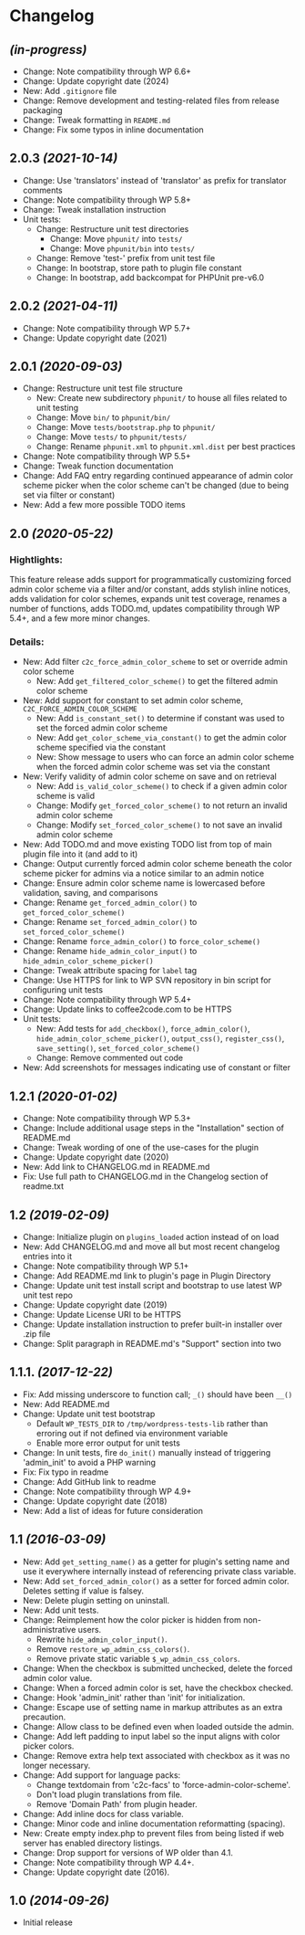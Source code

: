 # Changelog

## _(in-progress)_
* Change: Note compatibility through WP 6.6+
* Change: Update copyright date (2024)
* New: Add `.gitignore` file
* Change: Remove development and testing-related files from release packaging
* Change: Tweak formatting in `README.md`
* Change: Fix some typos in inline documentation

## 2.0.3 _(2021-10-14)_
* Change: Use 'translators' instead of 'translator' as prefix for translator comments
* Change: Note compatibility through WP 5.8+
* Change: Tweak installation instruction
* Unit tests:
    * Change: Restructure unit test directories
        * Change: Move `phpunit/` into `tests/`
        * Change: Move `phpunit/bin` into `tests/`
    * Change: Remove 'test-' prefix from unit test file
    * Change: In bootstrap, store path to plugin file constant
    * Change: In bootstrap, add backcompat for PHPUnit pre-v6.0

## 2.0.2 _(2021-04-11)_
* Change: Note compatibility through WP 5.7+
* Change: Update copyright date (2021)

## 2.0.1 _(2020-09-03)_
* Change: Restructure unit test file structure
    * New: Create new subdirectory `phpunit/` to house all files related to unit testing
    * Change: Move `bin/` to `phpunit/bin/`
    * Change: Move `tests/bootstrap.php` to `phpunit/`
    * Change: Move `tests/` to `phpunit/tests/`
    * Change: Rename `phpunit.xml` to `phpunit.xml.dist` per best practices
* Change: Note compatibility through WP 5.5+
* Change: Tweak function documentation
* Change: Add FAQ entry regarding continued appearance of admin color scheme picker when the color scheme can't be changed (due to being set via filter or constant)
* New: Add a few more possible TODO items

## 2.0 _(2020-05-22)_

### Hightlights:

This feature release adds support for programmatically customizing forced admin color scheme via a filter and/or constant, adds stylish inline notices, adds validation for color schemes, expands unit test coverage, renames a number of functions, adds TODO.md, updates compatibility through WP 5.4+, and a few more minor changes.

### Details:

* New: Add filter `c2c_force_admin_color_scheme` to set or override admin color scheme
    * New: Add `get_filtered_color_scheme()` to get the filtered admin color scheme
* New: Add support for constant to set admin color scheme, `C2C_FORCE_ADMIN_COLOR_SCHEME`
    * New: Add `is_constant_set()` to determine if constant was used to set the forced admin color scheme
    * New: Add `get_color_scheme_via_constant()` to get the admin color scheme specified via the constant
    * New: Show message to users who can force an admin color scheme when the forced admin color scheme was set via the constant
* New: Verify validity of admin color scheme on save and on retrieval
    * New: Add `is_valid_color_scheme()` to check if a given admin color scheme is valid
    * Change: Modify `get_forced_color_scheme()` to not return an invalid admin color scheme
    * Change: Modify `set_forced_color_scheme()` to not save an invalid admin color scheme
* New: Add TODO.md and move existing TODO list from top of main plugin file into it (and add to it)
* Change: Output currently forced admin color scheme beneath the color scheme picker for admins via a notice similar to an admin notice
* Change: Ensure admin color scheme name is lowercased before validation, saving, and comparisons
* Change: Rename `get_forced_admin_color()` to `get_forced_color_scheme()`
* Change: Rename `set_forced_admin_color()` to `set_forced_color_scheme()`
* Change: Rename `force_admin_color()` to `force_color_scheme()`
* Change: Rename `hide_admin_color_input()` to `hide_admin_color_scheme_picker()`
* Change: Tweak attribute spacing for `label` tag
* Change: Use HTTPS for link to WP SVN repository in bin script for configuring unit tests
* Change: Note compatibility through WP 5.4+
* Change: Update links to coffee2code.com to be HTTPS
* Unit tests:
    * New: Add tests for `add_checkbox()`, `force_admin_color()`, `hide_admin_color_scheme_picker()`, `output_css()`, `register_css()`, `save_setting()`, `set_forced_color_scheme()`
    * Change: Remove commented out code
* New: Add screenshots for messages indicating use of constant or filter

## 1.2.1 _(2020-01-02)_
* Change: Note compatibility through WP 5.3+
* Change: Include additional usage steps in the "Installation" section of README.md
* Change: Tweak wording of one of the use-cases for the plugin
* Change: Update copyright date (2020)
* New: Add link to CHANGELOG.md in README.md
* Fix: Use full path to CHANGELOG.md in the Changelog section of readme.txt

## 1.2 _(2019-02-09)_
* Change: Initialize plugin on `plugins_loaded` action instead of on load
* New: Add CHANGELOG.md and move all but most recent changelog entries into it
* Change: Note compatibility through WP 5.1+
* Change: Add README.md link to plugin's page in Plugin Directory
* Change: Update unit test install script and bootstrap to use latest WP unit test repo
* Change: Update copyright date (2019)
* Change: Update License URI to be HTTPS
* Change: Update installation instruction to prefer built-in installer over .zip file
* Change: Split paragraph in README.md's "Support" section into two

## 1.1.1. _(2017-12-22)_
* Fix: Add missing underscore to function call; `_()` should have been `__()`
* New: Add README.md
* Change: Update unit test bootstrap
    * Default `WP_TESTS_DIR` to `/tmp/wordpress-tests-lib` rather than erroring out if not defined via environment variable
    * Enable more error output for unit tests
* Change: In unit tests, fire `do_init()` manually instead of triggering 'admin_init' to avoid a PHP warning
* Fix: Fix typo in readme
* Change: Add GitHub link to readme
* Change: Note compatibility through WP 4.9+
* Change: Update copyright date (2018)
* New: Add a list of ideas for future consideration

## 1.1 _(2016-03-09)_
* New: Add `get_setting_name()` as a getter for plugin's setting name and use it everywhere internally instead of referencing private class variable.
* New: Add `set_forced_admin_color()` as a setter for forced admin color. Deletes setting if value is falsey.
* New: Delete plugin setting on uninstall.
* New: Add unit tests.
* Change: Reimplement how the color picker is hidden from non-administrative users.
    * Rewrite `hide_admin_color_input()`.
    * Remove `restore_wp_admin_css_colors()`.
    * Remove private static variable `$_wp_admin_css_colors`.
* Change: When the checkbox is submitted unchecked, delete the forced admin color value.
* Change: When a forced admin color is set, have the checkbox checked.
* Change: Hook 'admin_init' rather than 'init' for initialization.
* Change: Escape use of setting name in markup attributes as an extra precaution.
* Change: Allow class to be defined even when loaded outside the admin.
* Change: Add left padding to input label so the input aligns with color picker colors.
* Change: Remove extra help text associated with checkbox as it was no longer necessary.
* Change: Add support for language packs:
    * Change textdomain from 'c2c-facs' to 'force-admin-color-scheme'.
    * Don't load plugin translations from file.
    * Remove 'Domain Path' from plugin header.
* Change: Add inline docs for class variable.
* Change: Minor code and inline documentation reformatting (spacing).
* New: Create empty index.php to prevent files from being listed if web server has enabled directory listings.
* Change: Drop support for versions of WP older than 4.1.
* Change: Note compatibility through WP 4.4+.
* Change: Update copyright date (2016).

## 1.0 _(2014-09-26)_
* Initial release
